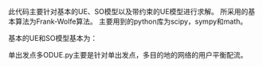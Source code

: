 此代码主要针对基本的UE、SO模型以及带约束的UE模型进行求解。
所采用的基本算法为Frank-Wolfe算法。
主要用到的python库为scipy，sympy和math。

基本的UE和SO模型基本为：

单出发点多ODUE.py主要是针对单出发点，多目的地的网络的用户平衡配流。
